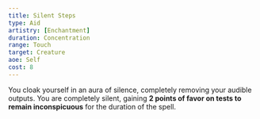```yaml
---
title: Silent Steps
type: Aid
artistry: [Enchantment]
duration: Concentration
range: Touch
target: Creature
aoe: Self
cost: 8
---
```

You cloak yourself in an aura of silence, completely removing your audible outputs. You are completely silent, gaining **2 points of favor on tests to remain inconspicuous** for the duration of the spell.
